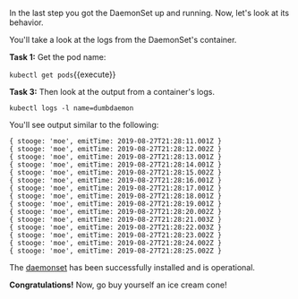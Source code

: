 In the last step you got the DaemonSet up and running. Now, let's look at its behavior.


You'll take a look at the logs from the DaemonSet's container. 

**Task 1:** Get the pod name:

`kubectl get pods`{{execute}}

**Task 3:** Then look at the output from a container's logs.

`kubectl logs -l name=dumbdaemon`

You'll see output similar to the following:

```text
{ stooge: 'moe', emitTime: 2019-08-27T21:28:11.001Z }
{ stooge: 'moe', emitTime: 2019-08-27T21:28:12.002Z }
{ stooge: 'moe', emitTime: 2019-08-27T21:28:13.001Z }
{ stooge: 'moe', emitTime: 2019-08-27T21:28:14.001Z }
{ stooge: 'moe', emitTime: 2019-08-27T21:28:15.002Z }
{ stooge: 'moe', emitTime: 2019-08-27T21:28:16.001Z }
{ stooge: 'moe', emitTime: 2019-08-27T21:28:17.001Z }
{ stooge: 'moe', emitTime: 2019-08-27T21:28:18.001Z }
{ stooge: 'moe', emitTime: 2019-08-27T21:28:19.001Z }
{ stooge: 'moe', emitTime: 2019-08-27T21:28:20.002Z }
{ stooge: 'moe', emitTime: 2019-08-27T21:28:21.003Z }
{ stooge: 'moe', emitTime: 2019-08-27T21:28:22.003Z }
{ stooge: 'moe', emitTime: 2019-08-27T21:28:23.002Z }
{ stooge: 'moe', emitTime: 2019-08-27T21:28:24.002Z }
{ stooge: 'moe', emitTime: 2019-08-27T21:28:25.002Z }
```

The [daemonset](https://kubernetes.io/docs/concepts/workloads/controllers/daemonset/) has been successfully installed
and is operational.

**Congratulations!** Now, go buy yourself an ice cream cone!